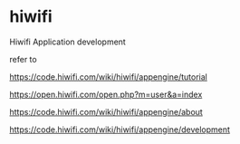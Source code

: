 hiwifi
======

Hiwifi Application development


refer to 

https://code.hiwifi.com/wiki/hiwifi/appengine/tutorial

https://open.hiwifi.com/open.php?m=user&a=index

https://code.hiwifi.com/wiki/hiwifi/appengine/about

https://code.hiwifi.com/wiki/hiwifi/appengine/development
